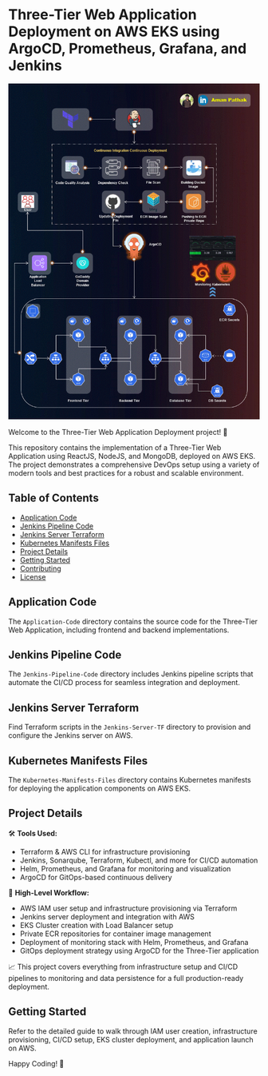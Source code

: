 # Three-Tier Web Application Deployment on AWS EKS using ArgoCD, Prometheus, Grafana, and Jenkins

![Three-Tier Banner](assets/Three-Tier.gif)

Welcome to the Three-Tier Web Application Deployment project! 🚀

This repository contains the implementation of a Three-Tier Web Application using ReactJS, NodeJS, and MongoDB, deployed on AWS EKS. The project demonstrates a comprehensive DevOps setup using a variety of modern tools and best practices for a robust and scalable environment.

## Table of Contents
- [Application Code](#application-code)
- [Jenkins Pipeline Code](#jenkins-pipeline-code)
- [Jenkins Server Terraform](#jenkins-server-terraform)
- [Kubernetes Manifests Files](#kubernetes-manifests-files)
- [Project Details](#project-details)
- [Getting Started](#getting-started)
- [Contributing](#contributing)
- [License](#license)

## Application Code
The `Application-Code` directory contains the source code for the Three-Tier Web Application, including frontend and backend implementations.

## Jenkins Pipeline Code
The `Jenkins-Pipeline-Code` directory includes Jenkins pipeline scripts that automate the CI/CD process for seamless integration and deployment.

## Jenkins Server Terraform
Find Terraform scripts in the `Jenkins-Server-TF` directory to provision and configure the Jenkins server on AWS.

## Kubernetes Manifests Files
The `Kubernetes-Manifests-Files` directory contains Kubernetes manifests for deploying the application components on AWS EKS.

## Project Details
🛠️ **Tools Used:**
- Terraform & AWS CLI for infrastructure provisioning
- Jenkins, Sonarqube, Terraform, Kubectl, and more for CI/CD automation
- Helm, Prometheus, and Grafana for monitoring and visualization
- ArgoCD for GitOps-based continuous delivery

🚢 **High-Level Workflow:**
- AWS IAM user setup and infrastructure provisioning via Terraform
- Jenkins server deployment and integration with AWS
- EKS Cluster creation with Load Balancer setup
- Private ECR repositories for container image management
- Deployment of monitoring stack with Helm, Prometheus, and Grafana
- GitOps deployment strategy using ArgoCD for the Three-Tier application

📈 This project covers everything from infrastructure setup and CI/CD pipelines to monitoring and data persistence for a full production-ready deployment.

## Getting Started
Refer to the detailed guide to walk through IAM user creation, infrastructure provisioning, CI/CD setup, EKS cluster deployment, and application launch on AWS.

Happy Coding! 🚀
